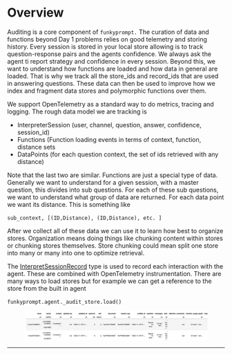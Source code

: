 # Overview

Auditing is a core component of `funkyprompt.` The curation of data and functions beyond Day 1 problems relies on good telemetry and storing history. Every session is stored in your local store allowing is to track question-response pairs and the agents confidence. We always ask the agent ti report strategy and confidence in every session. Beyond this, we want to understand how functions are loaded and how data in general are loaded. That is why we track all the store\_ids and record\_ids that are used in answering questions. These data can then be used to improve how we index and fragment data stores and polymorphic functions over them.

We support OpenTelemetry as a standard way to do metrics, tracing and logging. The rough data model we are tracking is&#x20;

* InterpreterSession (user, channel, question, answer, confidence, session\_id)
* Functions (Function loading events in terms of context, function, distance sets
* DataPoints (for each question context, the set of ids retrieved with any distance)

Note that the last two are similar. Functions are just a special type of data. Generally we want to understand for a given session, with a master question, this divides into sub questions. For each of these sub questions, we want to understand what group of data are returned. For each data point we want its distance. This is something like

```
sub_context, [(ID,Distance), (ID,Distance), etc. ]
```

After we collect all of these data we can use it to learn how best to organize stores. Organization means doing things like chunking content within stores or chunking stores themselves. Store chunking could mean split one store into many or many into one to optimize retrieval.&#x20;

The [InterpretSessionRecord](https://github.com/mr-saoirse/funkyprompt/blob/main/funkyprompt/agent/auditing.py) type is used to record each interaction with the agent. These are combined with OpenTelemetry instrumentation. There are many ways to load stores but for example we can get a reference to the store from the built in agent

```
funkyprompt.agent._audit_store.load()
```

<figure><img src="../.gitbook/assets/image (3).png" alt=""><figcaption></figcaption></figure>

***

&#x20;
